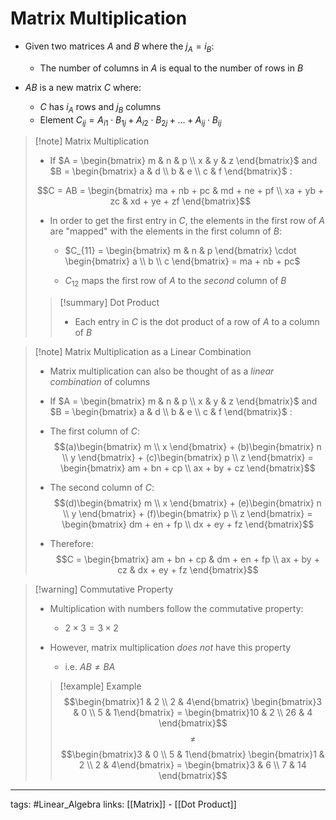 # Matrix Multiplication
- Given two matrices $A$ and $B$ where the $j_A = i_B$:
	- The number of columns in $A$ is equal to the number of rows in $B$

- $AB$ is a new matrix $C$ where:
	- $C$ has $i_{A}$ rows and $j_{B}$ columns
	- Element $C_{ij} = A_{i1} \cdot B_{1j} + A_{i2} \cdot B_{2j} + \ldots + A_{ij} \cdot B_{ij}$

> [!note] Matrix Multiplication
> - If $A = \begin{bmatrix} m & n & p \\ x & y & z \end{bmatrix}$ and $B = \begin{bmatrix} a & d \\ b & e \\ c & f \end{bmatrix}$ :
>
> $$C = AB = \begin{bmatrix} ma + nb + pc & md + ne + pf \\ xa + yb + zc & xd + ye + zf \end{bmatrix}$$
> - In order to get the first entry in $C$, the elements in the first row of $A$ are "mapped" with the elements in the first column of $B$:
> 	- $C_{11} = \begin{bmatrix} m & n & p \end{bmatrix} \cdot \begin{bmatrix} a \\ b \\ c \end{bmatrix} = ma + nb + pc$
>
> 	- $C_{12}$ maps the first row of $A$ to the *second* column of $B$
> 
> > [!summary] Dot Product
> > - Each entry in $C$ is the dot product of a row of $A$ to a column of $B$

> [!note] Matrix Multiplication as a Linear Combination
> - Matrix multiplication can also be thought of as a *linear combination* of columns
> - If $A = \begin{bmatrix} m & n & p \\ x & y & z \end{bmatrix}$ and $B = \begin{bmatrix} a & d \\ b & e \\ c & f \end{bmatrix}$ :
> 
> - The first column of $C$:
> $$(a)\begin{bmatrix} m \\ x \end{bmatrix} + (b)\begin{bmatrix} n \\ y \end{bmatrix} + (c)\begin{bmatrix} p \\ z \end{bmatrix} = \begin{bmatrix} am + bn + cp \\ ax + by + cz \end{bmatrix}$$ 
> 
> - The second column of $C$:
> $$(d)\begin{bmatrix} m \\ x \end{bmatrix} + (e)\begin{bmatrix} n \\ y \end{bmatrix} + (f)\begin{bmatrix} p \\ z \end{bmatrix} = \begin{bmatrix} dm + en + fp \\ dx + ey + fz \end{bmatrix}$$
> - Therefore:
> $$C = \begin{bmatrix} am + bn + cp & dm + en + fp \\ ax + by + cz & dx + ey + fz \end{bmatrix}$$

> [!warning] Commutative Property
> - Multiplication with numbers follow the commutative property:
> 	- $2 \times 3 = 3 \times 2$
> 
> - However, matrix multiplication *does not* have this property
> 	- i.e. $AB \neq BA$
>
> > [!example] Example
> > $$\begin{bmatrix}1 & 2 \\ 2 & 4\end{bmatrix} \begin{bmatrix}3 & 0 \\ 5 & 1\end{bmatrix} = \begin{bmatrix}10 & 2 \\ 26 & 4 \end{bmatrix}$$
> > $$\neq$$
> > $$\begin{bmatrix}3 & 0 \\ 5 & 1\end{bmatrix} \begin{bmatrix}1 & 2 \\ 2 & 4\end{bmatrix} = \begin{bmatrix}3 & 6 \\ 7 & 14 \end{bmatrix}$$
---
tags: #Linear_Algebra 
links: [[Matrix]] - [[Dot Product]]